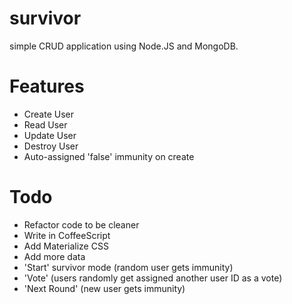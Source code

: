 # survivor
simple CRUD application using Node.JS and MongoDB.

# Features
* Create User
* Read User
* Update User
* Destroy User
* Auto-assigned 'false' immunity on create

# Todo
* Refactor code to be cleaner
* Write in CoffeeScript
* Add Materialize CSS
* Add more data
* 'Start' survivor mode (random user gets immunity)
* 'Vote' (users randomly get assigned another user ID as a vote)
* 'Next Round' (new user gets immunity)